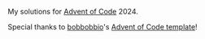 My solutions for [Advent of Code](http://adventofcode.com/) 2024.

Special thanks to [bobbobbio](https://github.com/bobbobbio)'s [Advent of Code template](https://github.com/bobbobbio/advent-of-code-template)!